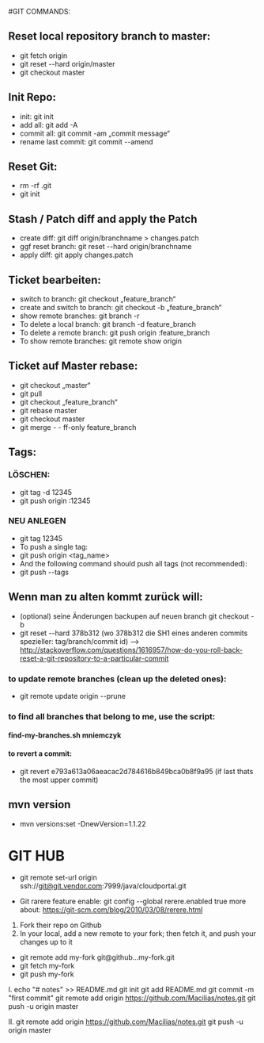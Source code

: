 #GIT COMMANDS:

## Reset local repository branch to master:
- git fetch origin
- git reset --hard origin/master
- git checkout master

## Init Repo:
- init: git init
- add all: git add -A
- commit all: git commit -am „commit message“
- rename last commit: git commit --amend

## Reset Git:
- rm -rf .git
- git init

## Stash / Patch diff and apply the Patch
- create diff: git diff origin/branchname > changes.patch
- ggf reset branch: git reset --hard origin/branchname
- apply diff: git apply changes.patch

## Ticket bearbeiten:
- switch to branch: git checkout „feature_branch“
- create and switch to branch: git checkout -b „feature_branch“
- show remote branches: git branch -r
- To delete a local branch: git branch -d feature_branch
- To delete a remote branch: git push origin :feature_branch
- To show remote branches: git remote show origin

## Ticket auf Master rebase:
- git checkout „master“
- git pull
- git checkout „feature_branch“
- git rebase master
- git checkout master
- git merge - - ff-only feature_branch

## Tags:
### LÖSCHEN:
- git tag -d 12345
- git push origin :12345
### NEU ANLEGEN
- git tag 12345
- To push a single tag:
- git push origin <tag_name>
- And the following command should push all tags (not recommended):
- git push --tags

## Wenn man zu alten kommt zurück will:
- (optional) seine Änderungen backupen auf neuen branch git checkout -b 
- git reset --hard 378b312 (wo 378b312 die SH1 eines anderen commits spezieller: tag/branch/commit
 id)
—> http://stackoverflow.com/questions/1616957/how-do-you-roll-back-reset-a-git-repository-to-a-particular-commit

### to update remote branches (clean up the deleted ones): 
- git remote update origin --prune

### to find all branches that belong to me, use the script:
#### find-my-branches.sh mniemczyk

#### to revert a commit:

- git revert e793a613a06aeacac2d784616b849bca0b8f9a95 (if last thats the most upper commit)

## mvn version

- mvn versions:set -DnewVersion=1.1.22

# GIT HUB

- git remote set-url origin ssh://git@git.vendor.com:7999/java/cloudportal.git

- Git rarere feature enable: git config --global rerere.enabled true
more about: https://git-scm.com/blog/2010/03/08/rerere.html

1. Fork their repo on Github
2. In your local, add a new remote to your fork; then fetch it, and push your changes up to it
	
- git remote add my-fork git@github...my-fork.git
- git fetch my-fork
- git push my-fork

I.
echo "# notes" >> README.md
git init
git add README.md
git commit -m "first commit"
git remote add origin https://github.com/Macilias/notes.git
git push -u origin master

II.
git remote add origin https://github.com/Macilias/notes.git
git push -u origin master
